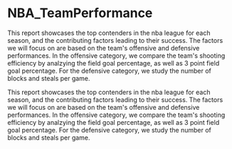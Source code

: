 # NBA_TeamPerformance
This report showcases the top contenders in the nba league for each season, and the contributing factors leading to their success. The factors we will focus on are based on the team's offensive and defensive performances.  In the offensive category, we compare the team's shooting efficiency by analzying the field goal percentage, as well as 3 point field goal percentage. For the defensive category, we study the number of blocks and steals per game.




This report showcases the top contenders in the nba league for each season, and the contributing factors leading to their success. The factors we will focus on are based on the team's offensive and defensive performances. In the offensive category, we compare the team's shooting efficiency by analzying the field goal percentage, as well as 3 point field goal percentage. For the defensive category, we study the number of blocks and steals per game.
